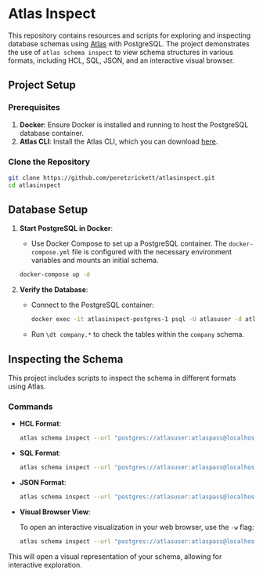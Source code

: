 # Atlas Inspect

This repository contains resources and scripts for exploring and inspecting database schemas using [Atlas](https://atlasgo.io/) with PostgreSQL. The project demonstrates the use of `atlas schema inspect` to view schema structures in various formats, including HCL, SQL, JSON, and an interactive visual browser.

## Project Setup

### Prerequisites

1. **Docker**: Ensure Docker is installed and running to host the PostgreSQL database container.
2. **Atlas CLI**: Install the Atlas CLI, which you can download [here](https://atlasgo.io/cli).

### Clone the Repository

```bash
git clone https://github.com/peretzrickett/atlasinspect.git
cd atlasinspect
```

## Database Setup

1. **Start PostgreSQL in Docker**:
   - Use Docker Compose to set up a PostgreSQL container. The `docker-compose.yml` file is configured with the necessary environment variables and mounts an initial schema.

   ```bash
   docker-compose up -d
   ```

2. **Verify the Database**:
   - Connect to the PostgreSQL container:

     ```bash
     docker exec -it atlasinspect-postgres-1 psql -U atlasuser -d atlasdb
     ```
   - Run `\dt company.*` to check the tables within the `company` schema.

## Inspecting the Schema

This project includes scripts to inspect the schema in different formats using Atlas.

### Commands

- **HCL Format**:

  ```bash
  atlas schema inspect --url "postgres://atlasuser:atlaspass@localhost:5432/atlasdb?sslmode=disable" > schema.hcl
  ```

- **SQL Format**:

  ```bash
  atlas schema inspect --url "postgres://atlasuser:atlaspass@localhost:5432/atlasdb?sslmode=disable" --format '{{ sql . }}' > schema.sql
  ```

- **JSON Format**:

  ```bash
  atlas schema inspect --url "postgres://atlasuser:atlaspass@localhost:5432/atlasdb?sslmode=disable" --format json > schema.json
  ```

- **Visual Browser View**:

  To open an interactive visualization in your web browser, use the `-w` flag:

  ```bash
  atlas schema inspect --url "postgres://atlasuser:atlaspass@localhost:5432/atlasdb?sslmode=disable" -w
  ```

This will open a visual representation of your schema, allowing for interactive exploration.
